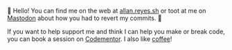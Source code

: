 👋 Hello! You can find me on the web at [allan.reyes.sh](https://allan.reyes.sh/) or toot at me on <a rel="me" href="https://infosec.exchange/@ar">Mastodon</a> about how you had to revert my commits. 🙈

If you want to help support me and think I can help you make or break code, you can book a session on [Codementor](https://www.codementor.io/@allanbreyes). I also like [coffee](https://www.buymeacoffee.com/bXJPvOxR3)!
